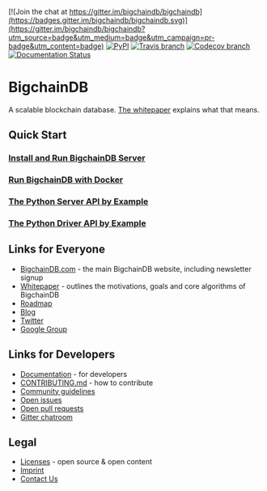 [![Join the chat at https://gitter.im/bigchaindb/bigchaindb](https://badges.gitter.im/bigchaindb/bigchaindb.svg)](https://gitter.im/bigchaindb/bigchaindb?utm_source=badge&utm_medium=badge&utm_campaign=pr-badge&utm_content=badge)
[![PyPI](https://img.shields.io/pypi/v/bigchaindb.svg)](https://pypi.python.org/pypi/BigchainDB)
[![Travis branch](https://img.shields.io/travis/bigchaindb/bigchaindb/master.svg)](https://travis-ci.org/bigchaindb/bigchaindb)
[![Codecov branch](https://img.shields.io/codecov/c/github/bigchaindb/bigchaindb/master.svg)](https://codecov.io/github/bigchaindb/bigchaindb?branch=master)
[![Documentation Status](https://readthedocs.org/projects/bigchaindb/badge/?version=master)](http://bigchaindb.readthedocs.org/en/master/?badge=master)

# BigchainDB

A scalable blockchain database. [The whitepaper](https://www.bigchaindb.com/whitepaper/) explains what that means.


## Quick Start

### [Install and Run BigchainDB Server](http://bigchaindb.readthedocs.org/en/master/installing-server.html)
### [Run BigchainDB with Docker](http://bigchaindb.readthedocs.org/en/master/installing-server.html#run-bigchaindb-with-docker)
### [The Python Server API by Example](http://bigchaindb.readthedocs.org/en/master/python-server-api-examples.html)
### [The Python Driver API by Example](http://bigchaindb.readthedocs.org/en/master/python-driver-api-examples.html)

## Links for Everyone
* [BigchainDB.com](https://www.bigchaindb.com/) - the main BigchainDB website, including newsletter signup
* [Whitepaper](https://www.bigchaindb.com/whitepaper/) - outlines the motivations, goals and core algorithms of BigchainDB
* [Roadmap](ROADMAP.md)
* [Blog](https://medium.com/the-bigchaindb-blog)
* [Twitter](https://twitter.com/BigchainDB)
* [Google Group](https://groups.google.com/forum/#!forum/bigchaindb)

## Links for Developers
* [Documentation](http://bigchaindb.readthedocs.org/en/master/) - for developers
* [CONTRIBUTING.md](CONTRIBUTING.md) - how to contribute
* [Community guidelines](CODE_OF_CONDUCT.md)
* [Open issues](https://github.com/bigchaindb/bigchaindb/issues)
* [Open pull requests](https://github.com/bigchaindb/bigchaindb/pulls)
* [Gitter chatroom](https://gitter.im/bigchaindb/bigchaindb)

## Legal
* [Licenses](LICENSES.md) - open source & open content
* [Imprint](https://www.bigchaindb.com/imprint/)
* [Contact Us](https://www.bigchaindb.com/contact/)

